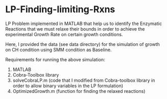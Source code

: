 # LP-Finding-limiting-Rxns
LP Problem implemented in MATLAB that help us to identify the Enzymatic Reactions that we must relaxe their bounds in order to achieve the experimental Growth Rate on certain growth conditions.

Here, I provided the data (see data directory) for the simulation of growth on CH condition using SMM condition as Baseline.

Requirements for running the above simulation:
1. MATLAB
2. Cobra-Toolbox library
3. solveCobraLP.m (code that I modified from Cobra-toolbox library in order to allow binary variables in the LP formulation)
4. OptimizedGrowth.m (function for finding the relaxed reactions)

